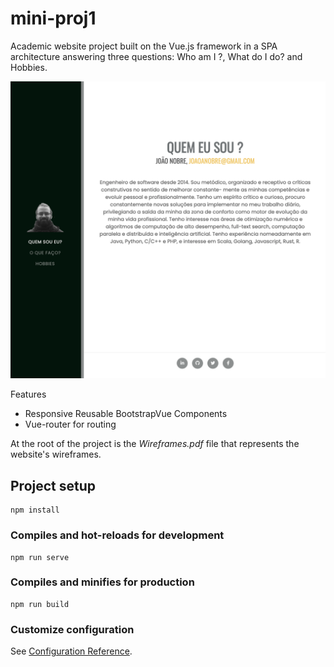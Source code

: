 # mini-proj1

Academic website project built on the Vue.js framework in a SPA architecture answering three questions: Who am I ?, What do I do? and Hobbies.

![screenshot](https://github.com/jnobre/mini-proj1/blob/main/src/assets/images/print-screen.png)

Features
- Responsive Reusable BootstrapVue Components
- Vue-router for routing

At the root of the project is the *Wireframes.pdf* file that represents the website's wireframes.

## Project setup
```
npm install
```

### Compiles and hot-reloads for development
```
npm run serve
```

### Compiles and minifies for production
```
npm run build
```

### Customize configuration
See [Configuration Reference](https://cli.vuejs.org/config/).
